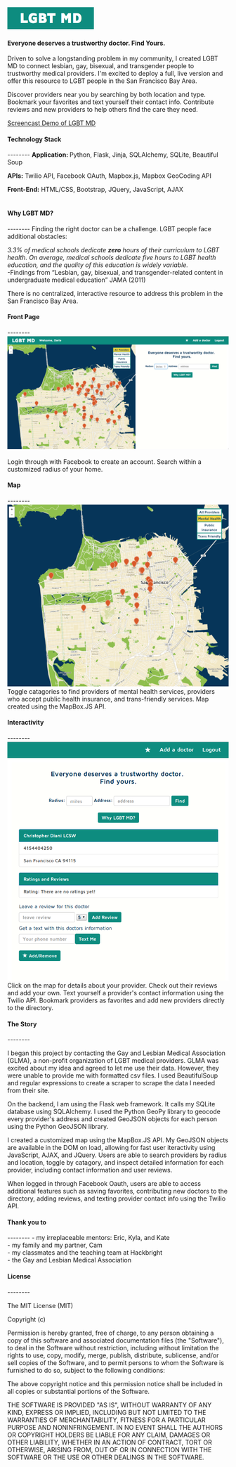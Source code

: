 <img src="/img/Logo.png">
<h4>Everyone deserves a trustworthy doctor. Find Yours.</h4>

Driven to solve a longstanding problem in my community, I created LGBT MD to connect lesbian, gay, bisexual, and transgender people to trustworthy medical providers. I'm excited to deploy a full, live version and offer this resource to LGBT people in the San Francisco Bay Area.

Discover providers near you by searching by both location and type. Bookmark your favorites and text yourself their contact info. Contribute reviews and new providers to help others find the care they need.

[Screencast Demo of LGBT MD](http://youtu.be/j_h-nyEkpcI)

<h4>Technology Stack</h4>
--------
<b>Application: </b>Python, Flask, Jinja, SQLAlchemy, SQLite, Beautiful Soup <br>

<b>APIs:</b> Twilio API, Facebook OAuth, Mapbox.js, Mapbox GeoCoding API<br>

<b>Front-End:</b> HTML/CSS, Bootstrap, JQuery, JavaScript, AJAX<br><br>

<h4>Why LGBT MD?</h4>
--------
Finding the right doctor can be a challenge. LGBT people face additional obstacles:

<i>3.3% of medical schools dedicate <b>zero</b> hours of their curriculum to LGBT health. On average, medical schools dedicate five hours to LGBT health education, and the quality of this education is widely variable.</i><br>-Findings from “Lesbian, gay, bisexual, and transgender-related content in undergraduate medical education” JAMA (2011)

There is no centralized, interactive resource to address this problem in the San Francisco Bay Area.

<h4>Front Page</h4>
--------
<img src="/img/Front.png"><br><br>
Login through with Facebook to create an account. Search within a customized radius of your home. <br>
<h4>Map</h4>
--------
<img src="/img/map2.png"><br>
Toggle catagories to find providers of mental health services, providers who accept public health insurance, and trans-friendly services. Map created using the MapBox.JS API.

<h4>Interactivity</h4>
--------
<img src="/img/docs.png"><br>
Click on the map for details about your provider. Check out their reviews and add your own. Text yourself a provider's contact information using the Twilio API. Bookmark providers as favorites and add new providers directly to the directory.

<h4>The Story</h4>
--------

I began this project by contacting the Gay and Lesbian Medical Association (GLMA), a non-profit organization of LGBT medical providers. GLMA was excited about my idea and agreed to let me use their data. However, they were unable to provide me with formatted csv files. I used BeautifulSoup and regular expressions to create a scraper to scrape the data I needed from their site. 

On the backend, I am using the Flask web framework. It calls my SQLite database using SQLAlchemy. I used the Python GeoPy library to geocode every provider's address and created GeoJSON objects for each person using the Python GeoJSON library. 

I created a customized map using the MapBox.JS API. My GeoJSON objects are available in the DOM on load, allowing for fast user iteractivity using JavaScript, AJAX, and JQuery. Users are able to search providers by radius and location, toggle by catagory, and inspect detailed information for each provider, including contact information and user reviews.

When logged in through Facebook Oauth, users are able to access additional features such as saving favorites, contributing new doctors to the directory, adding reviews, and texting provider contact info using the Twilio API.

<h4>Thank you to</h4>
--------
- my irreplaceable mentors: Eric, Kyla, and Kate<br>
- my family and my partner, Cam<br>
- my classmates and the teaching team at Hackbright<br>
- the Gay and Lesbian Medical Association


<h4>License</h4>
--------

The MIT License (MIT)

Copyright (c) <year> <copyright holders>

Permission is hereby granted, free of charge, to any person obtaining a copy
of this software and associated documentation files (the "Software"), to deal
in the Software without restriction, including without limitation the rights
to use, copy, modify, merge, publish, distribute, sublicense, and/or sell
copies of the Software, and to permit persons to whom the Software is
furnished to do so, subject to the following conditions:

The above copyright notice and this permission notice shall be included in
all copies or substantial portions of the Software.

THE SOFTWARE IS PROVIDED "AS IS", WITHOUT WARRANTY OF ANY KIND, EXPRESS OR
IMPLIED, INCLUDING BUT NOT LIMITED TO THE WARRANTIES OF MERCHANTABILITY,
FITNESS FOR A PARTICULAR PURPOSE AND NONINFRINGEMENT. IN NO EVENT SHALL THE
AUTHORS OR COPYRIGHT HOLDERS BE LIABLE FOR ANY CLAIM, DAMAGES OR OTHER
LIABILITY, WHETHER IN AN ACTION OF CONTRACT, TORT OR OTHERWISE, ARISING FROM,
OUT OF OR IN CONNECTION WITH THE SOFTWARE OR THE USE OR OTHER DEALINGS IN
THE SOFTWARE.
